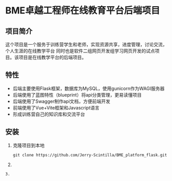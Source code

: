 # BME卓越工程师在线教育平台后端项目

## 项目简介

这个项目是一个服务于训练营学生和老师，实现资源共享，进度管理，讨论交流，个人生涯的在线教学平台 同时也是软件二组网页开发组学习网页开发的试点项目。该项目是在线教学平台的后端项目。

## 特性

* 后端主要使用Flask框架，数据库为MySQL，使用gunicorn作为WAGI服务器
* 后端使用了蓝图特性（blueprint）将api分类管理，更易读懂项目
* 后端使用了Swagger制作api文档，方便前端开发
* 前端使用了Vue+Vite框架和Javascript语言
* 形成训练营自己的知识库和交流平台

## 安装

1. 克隆项目到本地

   ```
   git clone https://github.com/Jerry-Scintilla/BME_platform_flask.git
   ```
2.  ```

   ```
3.
